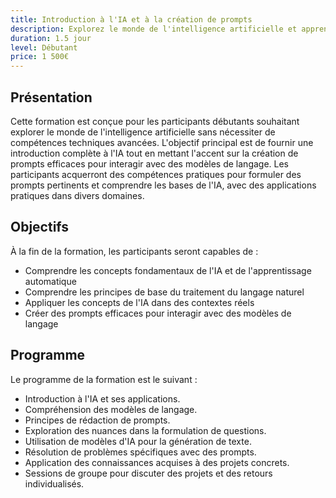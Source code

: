 ```yaml
---
title: Introduction à l'IA et à la création de prompts
description: Explorez le monde de l'intelligence artificielle et apprenez à créer des prompts puissants pour dompter les IA.
duration: 1.5 jour
level: Débutant
price: 1 500€
---
```


## Présentation

Cette formation est conçue pour les participants débutants souhaitant explorer le monde de l'intelligence artificielle sans nécessiter de compétences techniques avancées. L'objectif principal est de fournir une introduction complète à l'IA tout en mettant l'accent sur la création de prompts efficaces pour interagir avec des modèles de langage. Les participants acquerront des compétences pratiques pour formuler des prompts pertinents et comprendre les bases de l'IA, avec des applications pratiques dans divers domaines.

## Objectifs

À la fin de la formation, les participants seront capables de :

- Comprendre les concepts fondamentaux de l'IA et de l'apprentissage automatique
- Comprendre les principes de base du traitement du langage naturel
- Appliquer les concepts de l'IA dans des contextes réels
- Créer des prompts efficaces pour interagir avec des modèles de langage

## Programme

Le programme de la formation est le suivant :

- Introduction à l'IA et ses applications.
- Compréhension des modèles de langage.
- Principes de rédaction de prompts.
- Exploration des nuances dans la formulation de questions.
- Utilisation de modèles d'IA pour la génération de texte.
- Résolution de problèmes spécifiques avec des prompts.
- Application des connaissances acquises à des projets concrets.
- Sessions de groupe pour discuter des projets et des retours individualisés.
